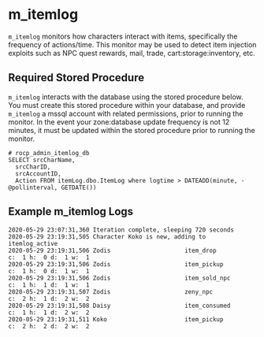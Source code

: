 # m_itemlog
`m_itemlog` monitors how characters interact with items, specifically the frequency of actions/time.  This monitor may be used to detect item injection exploits such as NPC quest rewards, mail, trade, cart:storage:inventory, etc.

## Required Stored Procedure
`m_itemlog` interacts with the database using the stored procedure below.  You must create this stored procedure within your database, and provide `m_itemlog` a mssql account with related permissions, prior to running the monitor.  In the event your zone:database update frequency is not 12 minutes, it must be updated within the stored procedure prior to running the monitor.
```
# rocp_admin_itemlog_db
SELECT srcCharName,
  srcCharID,
  srcAccountID,
  Action FROM itemLog.dbo.ItemLog where logtime > DATEADD(minute, -@pollinterval, GETDATE())
```

## Example m_itemlog Logs
```
2020-05-29 23:07:31,360 Iteration complete, sleeping 720 seconds
2020-05-29 23:19:31,505 Character Koko is new, adding to itemlog_active
2020-05-29 23:19:31,506 Zodis                     item_drop            c:  1 h:  0 d:  1 w:  1
2020-05-29 23:19:31,506 Zodis                     item_pickup          c:  1 h:  0 d:  1 w:  1
2020-05-29 23:19:31,506 Zodis                     item_sold_npc        c:  1 h:  1 d:  1 w:  1
2020-05-29 23:19:31,507 Zodis                     zeny_npc             c:  2 h:  1 d:  2 w:  2
2020-05-29 23:19:31,508 Daisy                     item_consumed        c:  1 h:  1 d:  2 w:  2
2020-05-29 23:19:31,511 Koko                      item_pickup          c:  2 h:  2 d:  2 w:  2
```
